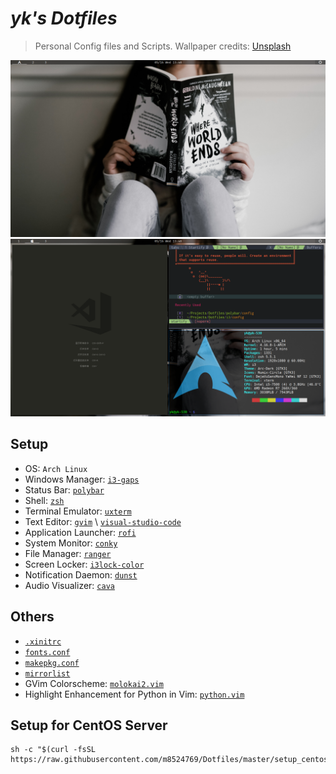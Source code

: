 # *yk's Dotfiles*

> Personal Config files and Scripts. Wallpaper credits: [Unsplash](https://unsplash.com)

![Screenshot_1](Screenshots/01.png)
![Screenshot_2](Screenshots/02.png)

## Setup
  - OS: `Arch Linux`
  - Windows Manager: [`i3-gaps`](i3/config)
  - Status Bar: [`polybar`](polybar/config)
  - Shell: [`zsh`](.zshrc)
  - Terminal Emulator: [`uxterm`](.Xresources)
  - Text Editor: [`gvim`](.vimrc) \ [`visual-studio-code`](https://gist.github.com/m8524769/824dd8cce44f7146afdc9261196f7546)
  - Application Launcher: [`rofi`](rofi/config.rasi)
  - System Monitor: [`conky`](.conkyrc)
  - File Manager: [`ranger`](ranger/rc.conf)
  - Screen Locker: [`i3lock-color`](i3/i3lock.sh)
  - Notification Daemon: [`dunst`](dunst/dunstrc)
  - Audio Visualizer: [`cava`](cava/config)

## Others
  - [`.xinitrc`](.xinitrc)
  - [`fonts.conf`](fontconfig/fonts.conf)
  - [`makepkg.conf`](pacman/makepkg.conf)
  - [`mirrorlist`](others/mirrorlist)
  - GVim Colorscheme: [`molokai2.vim`](others/molokai2.vim)
  - Highlight Enhancement for Python in Vim: [`python.vim`](others/python.vim)

## Setup for CentOS Server
```shell
sh -c "$(curl -fsSL https://raw.githubusercontent.com/m8524769/Dotfiles/master/setup_centos.sh)"
```
